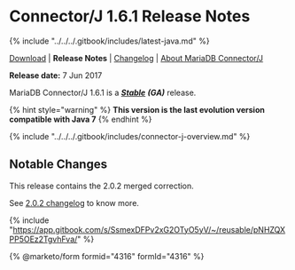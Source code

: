 # Connector/J 1.6.1 Release Notes

{% include "../../../.gitbook/includes/latest-java.md" %}

[Download](https://downloads.mariadb.org/connector-java/1.6.1/) | **Release Notes** | [Changelog](../changelogs/1.6/1.6.1.md) | [About MariaDB Connector/J](https://app.gitbook.com/s/CjGYMsT2MVP4nd3IyW2L/mariadb-connector-j/about-mariadb-connector-j)

**Release date:** 7 Jun 2017

MariaDB Connector/J 1.6.1 is a [_**Stable**_](../../../community-server/about/release-criteria.md) _**(GA)**_ release.

{% hint style="warning" %}
**This version is the last evolution version compatible with Java 7**
{% endhint %}

{% include "../../../.gitbook/includes/connector-j-overview.md" %}

## Notable Changes

This release contains the 2.0.2 merged correction.

See [2.0.2 changelog](../2.0/2.0.2.md) to know more.

{% include "https://app.gitbook.com/s/SsmexDFPv2xG2OTyO5yV/~/reusable/pNHZQXPP5OEz2TgvhFva/" %}

{% @marketo/form formid="4316" formId="4316" %}
